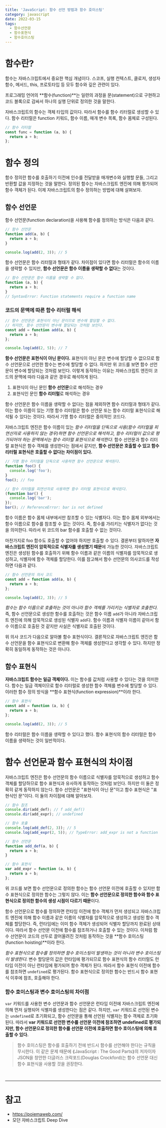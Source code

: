 ```yaml
---
title: 'JavaScript: 함수 선언 방법과 함수 호이스팅'
category: javascript
date: 2022-03-15
tags:
  - 함수선언문
  - 함수표현식
  - 함수호이스팅
---
```


# 함수란?

함수는 자바스크립트에서 중요한 핵심 개념이다. 스코프, 실행 컨텍스트, 클로저, 생성자 함수, 메서드, this, 프로토타입 등 모두 함수와 깊은 관련이 있다.

프로그래밍 언어의 **함수(function)**는 일련의 과정을 문(statement)으로 구현하고 코드 블록으로 감싸서 하나의 실행 단위로 정의한 것을 말한다.

자바스크립트의 함수는 객체 타입의 값이다. 따라서 함수를 함수 리터럴로 생성할 수 있다. 함수 리터럴은 function 키워드, 함수 이름, 매개 변수 목록, 함수 몸체로 구성된다.

```js
// 함수 리터럴
const func = function (a, b) {
  return a + b;
};
```

# 함수 정의

함수 정의란 함수를 호출하기 이전에 인수를 전달받을 매개변수와 실행할 문들, 그리고 반환할 값을 지정하는 것을 말한다. 정의된 함수는 자바스크립트 엔진에 의해 평가되어 함수 객체가 된다. 이제 자바스크립트의 함수 정의하는 방법에 대해 살펴보자.

## 함수 선언문

함수 선언문(function declaration)을 사용해 함수를 정의하는 방식은 다음과 같다.

```js
// 함수 선언문
function add(a, b) {
  return a + b;
}

console.log(add(2, 3)); // 5
```

함수 선언문은 함수 리터럴과 형태가 같다. 차이점이 있다면 함수 리터럴은 함수의 이름을 생략할 수 있지만, **함수 선언문은 함수 이름을 생략할 수 없다**는 것이다.

```js
// 함수 선언문은 함수 이름을 생략할 수 없다.
function (a, b) {
  return a + b;
}
// SyntaxError: Function statements require a function name
```

### 코드의 문맥에 따른 함수 리터럴 해석

```js
// 함수 선언문은 표현식이 아닌 문이므로 변수에 할당할 수 없다.
// 하지만, 함수 선언문이 변수에 할당되는 것처럼 보인다.
const add = function add(a, b) {
  return a + b;
};

console.log(add(2, 5)); // 7
```

**함수 선언문은 표현식이 아닌 문이다.** 표현식이 아닌 문은 변수에 할당할 수 없으므로 함수 선언문으로 선언한 함수는 변수에 할당할 수 없다. 하지만 위 코드를 보면 함수 선언문이 변수에 할당되는 것처럼 보인다. 이렇게 동작하는 이유는 자바스크립트 엔진이 코드의 문맥에 따라 다음과 같은 경우로 해석하게 된다.

1. 표현식이 아닌 문인 **함수 선언문**으로 해석하는 경우
2. 표현식인 문인 **함수 리터럴**로 해석하는 경우

함수 선언문은 함수 이름을 생략할 수 없다는 점을 제외하면 함수 리터럴과 형태가 같다. 이는 함수 이름이 있는 기명 함수 리터럴은 함수 선언문 또는 함수 리터럴 표현식으로 해석될 수 있다는 것이다. 따라서 기명 함수 리터럴은 중의적인 코드다.

자바스크립트 엔진은 함수 이름이 있는 _함수 리터럴을 단독으로 사용(함수 리터럴을 피연산자로 사용하지 않는 경우)하면 함수 선언문으로 해석하고, 함수 리터럴이 값으로 평가되어야 하는 문맥에서는 함수 리터럴 표현식으로 해석한다._ 함수 선언문과 함수 리터럴 표현식은 함수 객체를 생성한다는 점에서 같지만, **함수 선언문은 호출할 수 있고 함수 리터럴 표현식은 호출할 수 없다는 차이점이 있다.**

```js
// 기명 함수 리터럴을 단독으로 사용하면 함수 선언문으로 해석된다.
function foo() {
  console.log('foo');
}
foo(); // foo

// 함수 리터럴을 피연산자로 사용하면 함수 리터럴 표현식으로 해석된다.
(function bar() {
  console.log('bar');
});
bar(); // ReferenceError: bar is not defined
```

함수 이름은 함수 몸체 내부에서만 참조할 수 있는 식별자다. 이는 함수 몸체 외부에서는 함수 이름으로 함수를 참조할 수 없는 것이다. 즉, 함수를 가리키는 식별자가 없다는 것을 의미한다. 따라서 위 코드의 bar 함수를 호출할 수 없는 것이다.

마찬가지로 foo 함수도 호출할 수 없어야 하지만 호출할 수 있다. 결론부터 말하자면 **자바스크립트 엔진이 암묵적으로 식별자를 생성했기 때문**에 가능한 것이다. 자바스크립트 엔진은 생성된 함수를 호출하기 위해 함수 이름과 같은 이름의 식별자를 암묵적으로 생성하고, 식별자에 함수 객체를 할당한다. 이를 참고해서 함수 선언문의 의사코드를 작성하면 다음과 같다.

```js
// 함수 선언문의 의사 코드
const add = function add(a, b) {
  return a + b;
};

console.log(add(2, 3)); // 5
```

_함수는 함수 이름으로 호출하는 것이 아니라 함수 객체를 가리키는 식별자로 호출한다._ 즉, 함수 선언문으로 생성한 함수를 호출하는 것은 함수 이름 `add`가 아니라 자바스크립트 엔진에 의해 암묵적으로 생성된 식별자 `add`다. 함수 이름과 식별자 이름이 같아서 함수 이름으로 호출된 것 같지만 사실은 식별자로 호출된 것이다.

위 의사 코드가 다음으로 알아볼 함수 표현식이다. 결론적으로 자바스크립트 엔진은 함수 선언문을 함수 표현식으로 변환해 함수 객체를 생성한다고 생각할 수 있다. 하지만 정확히 동일하게 동작하는 것은 아니다.

## 함수 표현식

**자바스크립트 함수는 일급 객체이다.** 이는 함수를 값처럼 사용할 수 있다는 것을 의미한다. 함수는 일급 객체이므로 함수 리터럴로 생성한 함수 객체를 변수에 할당할 수 있다. 이러한 함수 정의 방식을 **함수 표현식(function expression)**이라 한다.

```js
// 함수 표현식
const add = function (a, b) {
  return a + b;
};

console.log(add(2, 3)); // 5
```

함수 리터럴은 함수 이름을 생략할 수 있다고 했다. 함수 표현식의 함수 리터럴은 함수 이름을 생략하는 것이 일반적이다.

# 함수 선언문과 함수 표현식의 차이점

자바스크립트 엔진은 함수 선언문의 함수 이름으로 식별자를 암묵적으로 생성하고 함수 객체를 할당하므로 함수 표현식과 유사하게 동작하는 것처럼 보인다. 하지만 이 둘은 정확히 같게 동작하지 않는다. 함수 선언문은 "표현식이 아닌 문"이고 함수 표현식은 "표현식인 문"이다. 이 둘의 차이점에 대해 알아보자.

```js
// 함수 참조
console.dir(add_def); // f add_def()
console.dir(add_expr); // undefined

// 함수 호출
console.log(add_def(2, 3)); // 5
console.log(add_expr(2, 5)); // TypeError: add_expr is not a function

// 함수 선언문
function add_def(a, b) {
  return a + b;
}

// 함수 표현식
var add_expr = function (a, b) {
  return a + b;
};
```

위 코드를 보면 함수 선언문으로 정의한 함수는 함수 선언문 이전에 호출할 수 있지만 함수 표현식으로 정의한 함수는 그렇지 않다. 이는 **함수 선언문으로 정의한 함수와 함수 표현식으로 정의한 함수의 생성 시점이 다르기 때문**이다.

함수 선언문으로 함수를 정의하면 런타임 이전에 함수 객체가 먼저 생성되고 자바스크립트 엔진에 의해 함수 이름과 같은 이름의 식별자를 암묵적으로 생성하고 생성된 함수 객체를 할당한다. 즉, 런타임에는 이미 함수 객체가 생성되어 식별자 할당까지 완료된 상태이다. 따라서 함수 선언문 이전에 함수를 참조하거나 호출할 수 있는 것이다. 이처럼 함수 선언문이 코드의 선두로 끌어올려진 것처럼 동작하는 것을 **함수 호이스팅(function hoisting)**이라 한다.

_함수 표현식으로 함수를 정의하면 함수 호이스팅이 발생하는 것이 아니라 변수 호이스팅이 발생한다._ 변수 할당문의 값은 런타임에 평가되므로 함수 표현식의 함수 리터럴도 런타임 이전이 아닌 런타임에 평가되어 함수 객체가 된다. 따라서 함수 표현식 이전에 함수를 참조하면 `undefined`로 평가된다. 함수 표현식으로 정의한 함수는 반드시 함수 표현식 이후에 참조, 호출해야 한다.

### 함수 호이스팅과 변수 호이스팅의 차이점

`var` 키워드를 사용한 변수 선언문과 함수 선언문은 런타임 이전에 자바스크립트 엔진에 의해 먼저 실행되어 식별자를 생성한다는 점은 같다. 하지만, `var` 키워드로 선언된 변수는 `undefined`로 초기화되고, 함수 선언문을 통해 선언된 식별자는 함수 객체로 초기화된다. 따라서 **var 키워드로 선언한 변수를 선언문 이전에 참조하면 undefined로 평가되지만, 함수 선언문으로 정의한 함수를 선언문 이전에 호출하면 함수 호이스팅에 의해 호출할 수 있다.**

> 함수 호이스팅은 함수를 호출하기 전에 반드시 함수를 선언해야 한다는 규칙을 무시한다. 이 같은 문제 때문에 ⟪JavaScript : The Good Parts⟫의 저자이자 JSON을 창안한 더글러스 크락포드(Douglas Crockford)는 함수 선언문 대신 함수 표현식을 사용할 것을 권장한다.

<br />

---

# 참고

- https://poiemaweb.com/
- 모던 자바스크립트 Deep Dive
